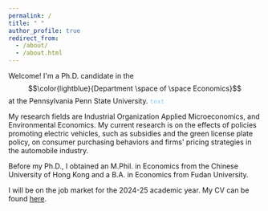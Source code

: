 ```yaml
---
permalink: /
title: " "
author_profile: true
redirect_from: 
  - /about/
  - /about.html
---
```

Welcome! I'm a Ph.D. candidate in the $$\color{lightblue}{Department \space of \space Economics}$$ at the Pennsylvania Penn State University. <code style="color : LightSkyBlue">text</code>

My research fields are Industrial Organization Applied Microeconomics, and Environmental Economics. My current research is on the effects of policies promoting electric vehicles, such as subsidies and the green license plate policy, on consumer purchasing behaviors and firms' pricing strategies in the automobile industry.

Before my Ph.D., I obtained an M.Phil. in Economics from the Chinese University of Hong Kong and a B.A. in Economics from Fudan University.

I will be on the job market for the 2024-25 academic year. My CV can be found [here](https://wendy-wentian.github.io/files/Wen_Tian_PSU_CV.pdf). 

<!-- I received my M.Phil. in economics from CUHK, Hong Kong in 2019, and my B.A. in economics from Fudan University, China in 2016. -->

<!-- In my [Job Market Paper](), I develop a two-stage discrete choice model to estimate the demand for electric vehicles (EVs) under EV-promoting policies and conduct counterfactual analysis to study the welfare impacts of these policies in China.-->

<!--
Current Research
======
-->
